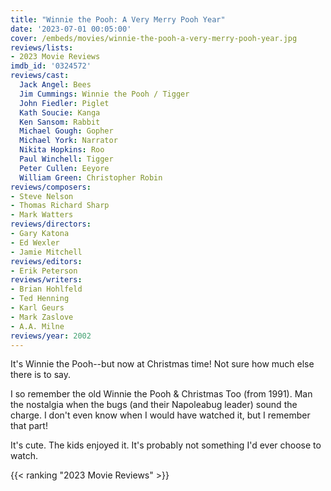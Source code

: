 ```yaml
---
title: "Winnie the Pooh: A Very Merry Pooh Year"
date: '2023-07-01 00:05:00'
cover: /embeds/movies/winnie-the-pooh-a-very-merry-pooh-year.jpg
reviews/lists:
- 2023 Movie Reviews
imdb_id: '0324572'
reviews/cast:
  Jack Angel: Bees
  Jim Cummings: Winnie the Pooh / Tigger
  John Fiedler: Piglet
  Kath Soucie: Kanga
  Ken Sansom: Rabbit
  Michael Gough: Gopher
  Michael York: Narrator
  Nikita Hopkins: Roo
  Paul Winchell: Tigger
  Peter Cullen: Eeyore
  William Green: Christopher Robin
reviews/composers:
- Steve Nelson
- Thomas Richard Sharp
- Mark Watters
reviews/directors:
- Gary Katona
- Ed Wexler
- Jamie Mitchell
reviews/editors:
- Erik Peterson
reviews/writers:
- Brian Hohlfeld
- Ted Henning
- Karl Geurs
- Mark Zaslove
- A.A. Milne
reviews/year: 2002
---
```

It's Winnie the Pooh--but now at Christmas time! Not sure how much else there is to say. 

I so remember the old Winnie the Pooh & Christmas Too (from 1991). Man the nostalgia when the bugs (and their Napoleabug leader) sound the charge. I don't even know when I would have watched it, but I remember that part! 

It's cute. The kids enjoyed it. It's probably not something I'd ever choose to watch. 

<!--more-->

{{< ranking "2023 Movie Reviews" >}}